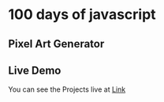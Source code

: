 # 100 days of javascript
##  Pixel Art Generator


## Live Demo
You can see the Projects live at [Link](https://moiz-codebyte.github.io/100-days-of-javascript/)

